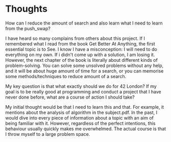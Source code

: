 # Thoughts

How can I reduce the amount of search and also learn what I need to learn from the push_swap?

I have heard so many complains from others about this project. If I remembered what I read from the book Get Better At Anything, the first essential topic is to See. I know I have a misconception: I will need to do everything on my own. If i didn't come up with a solution, I am losing it. However, the next chapter of the book is literally about different kinds of problem-solving. You can solve some unsolved problems without any help, and it will be about huge amount of time for a search, or you can memorise some methods/techniques to reduce amount of a search. 

My key question is that what exactly should we do for 42 London? If my goal is to be really good at programming and conduct a project that I have never done before, what are a course of action I should take?

My initial thought would be that I need to learn this and that. For example, it mentions about the analysis of algorithm in the subject.pdf. In the past, I would dive into every piece of information about a topic with an aim of being familiar with it. However, regardless of the perfect intentions, this behaviour usually quickly makes me overwhelmed. The actual course is that I throw myself to a large problem space. 